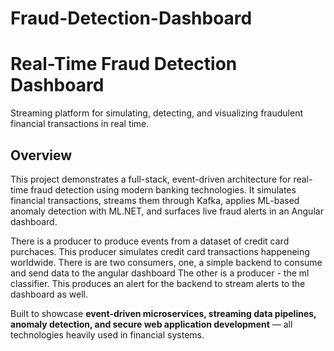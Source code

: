 # Fraud-Detection-Dashboard
# Real-Time Fraud Detection Dashboard  
Streaming platform for simulating, detecting, and visualizing fraudulent financial transactions in real time.  

## Overview  
This project demonstrates a full-stack, event-driven architecture for real-time fraud detection using modern banking technologies. It simulates financial transactions, streams them through Kafka, applies ML-based anomaly detection with ML.NET, and surfaces live fraud alerts in an Angular dashboard.  

There is a producer to produce events from a dataset of credit card purchaces. This producer simulates credit card transactions happeneing worldwide.
There is are two consumers, one, a simple backend to consume and send data to the angular dashboard
The other is a producer - the ml classifier. This produces an alert for the backend to stream alerts to the dashboard as well. 

Built to showcase **event-driven microservices, streaming data pipelines, anomaly detection, and secure web application development** — all technologies heavily used in financial systems.  

